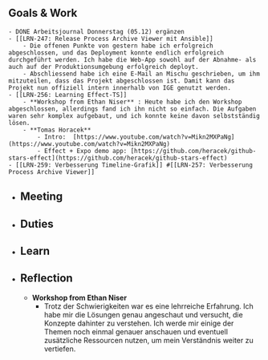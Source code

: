## Goals & Work
	- DONE Arbeitsjournal Donnerstag (05.12) ergänzen
	- [[LRN-247: Release Process Archive Viewer mit Ansible]]
		- Die offenen Punkte von gestern habe ich erfolgreich abgeschlossen, und das Deployment konnte endlich erfolgreich durchgeführt werden. Ich habe die Web-App sowohl auf der Abnahme- als auch auf der Produktionsumgebung erfolgreich deployt.
		- Abschliessend habe ich eine E-Mail an Mischu geschrieben, um ihm mitzuteilen, dass das Projekt abgeschlossen ist. Damit kann das Projekt nun offiziell intern innerhalb von IGE genutzt werden.
	- [[LRN-256: Learning Effect-TS]]
		- **Workshop from Ethan Niser** : Heute habe ich den Workshop abgeschlossen, allerdings fand ich ihn nicht so einfach. Die Aufgaben waren sehr komplex aufgebaut, und ich konnte keine davon selbstständig lösen.
		- **Tomas Horacek**
			- Intro:  [https://www.youtube.com/watch?v=Mikn2MXPaNg](https://www.youtube.com/watch?v=Mikn2MXPaNg)
			- Effect + Expo demo app: [https://github.com/heracek/github-stars-effect](https://github.com/heracek/github-stars-effect)
	- [[LRN-259: Verbesserung Timeline-Grafik]] #[[LRN-257: Verbesserung Process Archive Viewer]]
- ## Meeting
- ## Duties
- ## Learn
- ## Reflection
	- **Workshop from Ethan Niser**
		- Trotz der Schwierigkeiten war es eine lehrreiche Erfahrung. Ich habe mir die Lösungen genau angeschaut und versucht, die Konzepte dahinter zu verstehen. Ich werde mir einige der Themen noch einmal genauer anschauen und eventuell zusätzliche Ressourcen nutzen, um mein Verständnis weiter zu vertiefen.